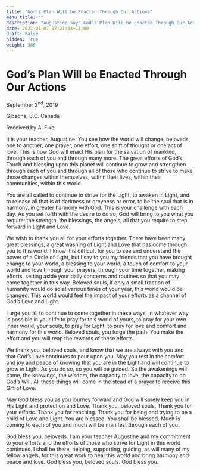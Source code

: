 ```yaml
---
title: "God’s Plan Will be Enacted Through Our Actions"
menu_title: ""
description: "Augustine says God’s Plan Will be Enacted Through Our Actions"
date: 2021-01-07 07:21:03+11:00
draft: False
hidden: True
weight: 386
---
```

# God’s Plan Will be Enacted Through Our Actions

September 2<sup>nd</sup>, 2019

Gibsons, B.C. Canada

Received by Al Fike

It is your teacher, Augustine. You see how the world will change, beloveds, one to another, one prayer, one effort, one shift of thought or one act of love. This is how God will enact His plan for the salvation of mankind, through each of you and through many more. The great efforts of God’s Touch and blessing upon this planet will continue to grow and strengthen through each of you and through all of those who continue to strive to make those changes within themselves, within their lives, within their communities, within this world. 

You are all called to continue to strive for the Light, to awaken in Light, and to release all that is of darkness or greyness or error, to be the soul that is in harmony, in greater harmony with God. This is your challenge with each day. As you set forth with the desire to do so, God will bring to you what you require: the strength, the blessings, the angels, all that you require to step forward in Light and Love. 

We wish to thank you all for your efforts together. There have been many great blessings, a great washing of Light and Love that has come through you to this world. I know it is difficult for you to see and understand the power of a Circle of Light, but I say to you my friends that you have brought change to your world, a blessing to your world, a touch of comfort to your world and love through your prayers, through your time together, making efforts, setting aside your daily concerns and routines so that you may come together in this way. Beloved souls, if only a small fraction of humanity would do so at various times of your year, this world would be changed. This world would feel the impact of your efforts as a channel of God’s Love and Light. 

I urge you all to continue to come together in these ways, in whatever way is possible in your life to pray for this world of yours, to pray for your own inner world, your souls, to pray for Light, to pray for love and comfort and harmony for this world. Beloved souls, you forge the path. You make the effort and you will reap the rewards of these efforts. 

We thank you, beloved souls, and know that we are always with you and that God’s Love continues to pour upon you. May you rest in the comfort and joy and peace of knowing that you are in the Light and will continue to grow in Light. As you do so, so you will be guided. So the awakenings will come, the knowings, the wisdom, the capacity to love, the capacity to do God’s Will. All these things will come in the stead of a prayer to receive this Gift of Love. 

May God bless you as you journey forward and God will surely keep you in His Light and protection and Love. Thank you, beloved souls. Thank you for your efforts. Thank you for reaching. Thank you for being and trying to be a child of Love and Light. You are blessed. You shall be blessed. Much is coming to each of you and much will be manifest through each of you. 

God bless you, beloveds. I am your teacher Augustine and my commitment to your efforts and the efforts of those who strive for Light in this world continues. I shall be there, helping, supporting, guiding, as will many of my fellow angels, for this great work to heal this world and bring harmony and peace and love. God bless you, beloved souls. God bless you.